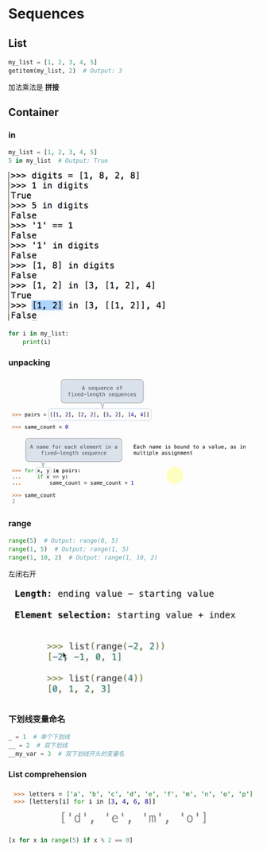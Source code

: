 # Sequences
## List

```python
my_list = [1, 2, 3, 4, 5]
getitem(my_list, 2)  # Output: 3

```
加法乘法是 **拼接**


## Container

### in
```python
my_list = [1, 2, 3, 4, 5]
5 in my_list  # Output: True
```

![alt text](image.png)

```python
for i in my_list:
    print(i)
```

### unpacking
![alt text](image-1.png)

### range
```python
range(5)  # Output: range(0, 5)
range(1, 5)  # Output: range(1, 5)
range(1, 10, 2)  # Output: range(1, 10, 2)
```

左闭右开

![alt text](image-2.png)

### 下划线变量命名
```python
_ = 1  # 单个下划线
__ = 2  # 双下划线
__my_var = 3  # 双下划线开头的变量名
```

### List comprehension


![alt text](image-3.png)

```python
[x for x in range(5) if x % 2 == 0]
```


